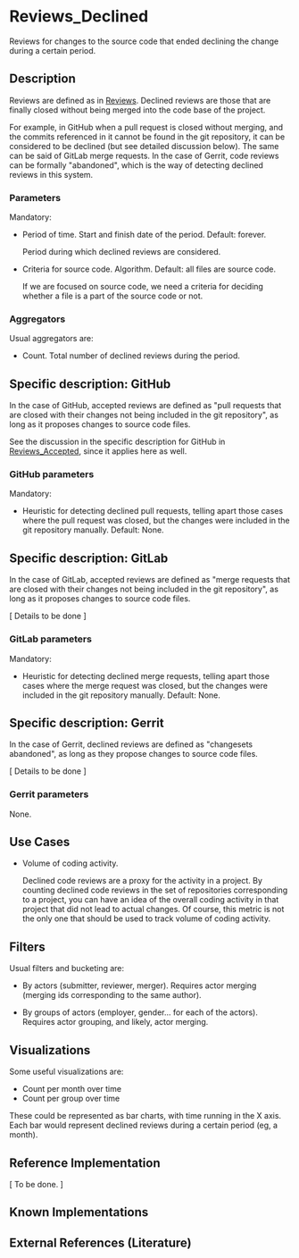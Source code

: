 # Reviews_Declined

Reviews for changes to the source code that ended declining the change
during a certain period.

## Description

Reviews are defined as in [Reviews](https://github.com/chaoss/wg-evolution/blob/master/metrics/Reviews.md).
Declined reviews are those that are finally closed without
being merged into the code base of the project.

For example, in GitHub when a pull request is closed without
merging, and the commits referenced in it cannot be found
in the git repository, it can be considered to be declined
(but see detailed discussion below). The same can be said of
GitLab merge requests. In the case of Gerrit, code reviews
can be formally "abandoned", which is the way of detecting
declined reviews in this system.

### Parameters

Mandatory:

* Period of time. Start and finish date of the period. Default: forever.

    Period during which declined reviews are considered.

* Criteria for source code. Algorithm. Default: all files are source code.

    If we are focused on source code, we need a criteria for deciding
    whether a file is a part of the source code or not.

### Aggregators

Usual aggregators are:

* Count. Total number of declined reviews during the period.

## Specific description: GitHub

In the case of GitHub, accepted reviews are defined as "pull requests
that are closed with their changes not being included in the git repository",
as long as it proposes changes to source code files.

See the discussion in the specific description for GitHub in
[Reviews_Accepted](https://github.com/chaoss/wg-evolution/blob/master/metrics/Reviews_Accepted.md), since it applies here as well.

### GitHub parameters

Mandatory:

* Heuristic for detecting declined pull requests, telling apart
  those cases where the pull request was closed, but the
  changes were included in the git repository manually.
  Default: None.

## Specific description: GitLab

In the case of GitLab, accepted reviews are defined as "merge requests
that are closed with their changes not being included in the git repository",
as long as it proposes changes to source code files.

[ Details to be done ]

### GitLab parameters

Mandatory:

* Heuristic for detecting declined merge requests, telling apart
  those cases where the merge request was closed, but the
  changes were included in the git repository manually.
  Default: None.

## Specific description: Gerrit

In the case of Gerrit, declined reviews are defined as "changesets
abandoned", as long as they propose changes to source code files.

[ Details to be done ]


### Gerrit parameters

None.


## Use Cases

* Volume of coding activity.

    Declined code reviews are a proxy for the activity in a project.
    By counting declined code reviews in the set of repositories corresponding
    to a project, you can have an idea of the overall coding activity in
    that project that did not lead to actual changes.
    Of course, this metric is not the only one that should be
    used to track volume of coding activity.

## Filters

Usual filters and bucketing are:

* By actors (submitter, reviewer, merger). Requires actor merging
(merging ids corresponding to the same author).

* By groups of actors (employer, gender... for each of the actors).
Requires actor grouping, and likely, actor merging.

## Visualizations

Some useful visualizations are:

* Count per month over time
* Count per group over time

These could be represented as bar charts, with time running in the X axis.
Each bar would represent declined reviews during a certain period
(eg, a month).

## Reference Implementation

[ To be done. ]

## Known Implementations


## External References (Literature)
